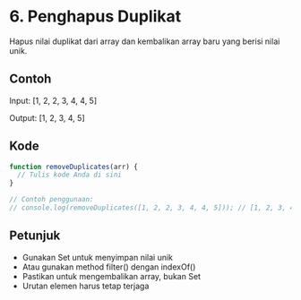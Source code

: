 # 6. Penghapus Duplikat

Hapus nilai duplikat dari array dan kembalikan array baru yang berisi nilai unik.

## Contoh

Input: [1, 2, 2, 3, 4, 4, 5]

Output: [1, 2, 3, 4, 5]

## Kode

```javascript
function removeDuplicates(arr) {
  // Tulis kode Anda di sini
}

// Contoh penggunaan:
// console.log(removeDuplicates([1, 2, 2, 3, 4, 4, 5])); // [1, 2, 3, 4, 5]
```

## Petunjuk
- Gunakan Set untuk menyimpan nilai unik
- Atau gunakan method filter() dengan indexOf()
- Pastikan untuk mengembalikan array, bukan Set
- Urutan elemen harus tetap terjaga
